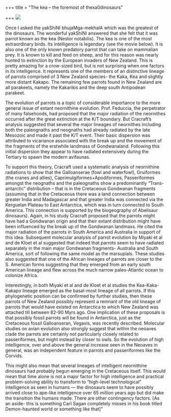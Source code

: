 +++
title = "The kea – the foremost of thexa0dinosaurs"

+++
[![](https://i2.wp.com/bp3.blogger.com/_ZhvcTTaaD_4/RmTyiE5tW0I/AAAAAAAAAJs/8uAzXlH7Vo8/s320/kea.jpg)](http://bp3.blogger.com/_ZhvcTTaaD_4/RmTyiE5tW0I/AAAAAAAAAJs/8uAzXlH7Vo8/s1600-h/kea.jpg)

Once I asked the yakShiNI bhujaMga-mekhalA which was the greatest of the
dinosaurs. The wonderful yakShiNI answered that she felt that it was
parrot known as the kea (Nestor notabilis). The kea is one of the most
extraordinary birds. Its intelligence is legendary (see the movie
below). It is also one of the only known predatory parrot that can take
on mammalian prey. It is known to kill and feed on sheep, and for this
reason was nearly hunted to extinction by the European invaders of New
Zealand. This is pretty amazing for a crow-sized bird, but is not
surprising when one factors in its intelligence. It represents one of
the members of an distinctive lineage of parrots comprised of 3 New
Zealand species- the Kaka, Kea and slightly more distant Kakapo. The
remaining few parrots found in New Zealand are all parakeets, namely the
Kakarikis and the deep south Antipodean parakeet.

The evolution of parrots is a topic of considerable importance to the
more general issue of extant neornithine evolution. Prof. Feduccia, the
perpetrator of many falsehoods, had proposed that the major radiation of
the neornithes occurred after the great extinction at the K/T boundary.
But Cracraft’s analysis suggested that several the major lineages of
neornithes including both the paleognaths and neognaths had already
radiated by the late Mesozoic and made it past the K/T event. Their
basic dispersion was attributed to vicariance associated with the break
up and the movement of the fragments of the erstwhile landmass of
Gondwanaland. Following this initial dispersion they appear to have
radiated extensively during the Tertiary to spawn the modern avifaunas.

To support this theory, Cracraft used a systematic analysis of
neornithine radiations to show that the Galloanserae (fowl and
waterfowl), Gruiformes (the cranes and allies),
Caprimulgiformes+Apodiformes, Passeriformes amongst the neognaths and
the paleognaths show a predominantly “Trans-antarctic” distribution –
that is in the Cretaceous Gondwanan fragments (assuming that in the
Cretaceous there was a land connection between greater India and
Madagascar and that greater India was connected via the Kerguelan
Plateau to East Antarctica, which was in turn connected to South
America. This connection is supported by the biogeography of Abelisaur
dinosaurs). Again, in his study Cracraft proposed that the parrots might
have had a Gondwanan origin and that their extant distribution might
have been influenced by the break up of the Gondwanan landmass. He cited
the major radiation of the parrots in South America and Australia in
support of this idea. Subsequent molecular analysis of parrot evolution
by Miyaki et al and de Kloet et al suggested that indeed that parrots
seem to have radiated separately in the main major Gondwanan fragments-
Australia and South America, sort of following the same model as the
marsupials. These studies also suggested that one of the African
lineages of parrots are closer to the S. American forms suggesting that
they emerged from an early south American lineage and flew across the
much narrow paleo-Atlantic ocean to colonize Africa.

Interestingly, in both Miyaki et al and de Kloet et al studies the
Kea-Kaka-Kakapo lineage emerged as the basal-most lineage of all
parrots. If this phylogenetic position can be confirmed by further
studies, then these parrots of New Zealand possibly represent a remnant
of the old lineage of parrots that would have existed on Antarctica to
which New Zealand was attached till between 82-90 Myrs ago. One
implication of these proposals is that possibly fossil parrots will be
found in Antarctica, just as the Cretaceous fossil Galloanseran,
Vegavis, was recently described. Molecular studies on avian evolution
also strongly suggest that within the neoaves clade the parrots are
certainly not particularly closely related to passeriformes, but might
instead by closer to owls. So the evolution of high intelligence, over
and above the general increase seen in the Neoaves in general, was an
independent feature in parrots and passeriformes like the Corvids.

This might also mean that several lineages of intelligent neornithine
dinosaurs had probably begun emerging in the Cretaceous itself. This
would mean that time alone is not a major factor for high intelligence
and practical problem-solving ability to transform to “high-level
technological” intelligence as seen in humans — the dinosaurs seem to
have possibly arrived close to ape-like intelligence over 65 million
years ago but did make the transition the humans made. There are other
contingency factors. \[As an aside- this is something Carl Sagan
completely misses in his book titled Demon-haunted world or something
like that\]”
